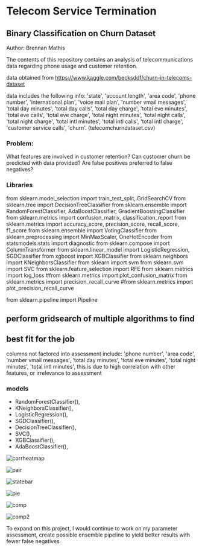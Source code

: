 # Telecom Service Termination 


  
  ## Binary Classification on Churn Dataset
  
  
 Author: Brennan Mathis
 
 The contents of this repository contains an analysis of telecommunications 
 data regarding phone usage and customer retention.
 
 data obtained from https://www.kaggle.com/becksddf/churn-in-telecoms-dataset
 
data includes the following info:
       'state', 'account length', 'area code', 'phone number',
       'international plan', 'voice mail plan', 'number vmail messages',
       'total day minutes', 'total day calls', 'total day charge',
       'total eve minutes', 'total eve calls', 'total eve charge',
       'total night minutes', 'total night calls', 'total night charge',
       'total intl minutes', 'total intl calls', 'total intl charge',
       'customer service calls', 'churn'. (telecomchurndataset.csv)
 
 ### Problem:
 
What features are involved in customer retention?
Can customer churn be predicted with data provided?
Are false positives preferred to false negatives?
 
### Libraries
from sklearn.model_selection import train_test_split, GridSearchCV
from sklearn.tree import DecisionTreeClassifier
from sklearn.ensemble import RandomForestClassifier, AdaBoostClassifier, GradientBoostingClassifier
from sklearn.metrics import confusion_matrix, classification_report
from sklearn.metrics import accuracy_score, precision_score, recall_score, f1_score
from sklearn.ensemble import VotingClassifier 
from sklearn.preprocessing import MinMaxScaler, OneHotEncoder
from statsmodels.stats import diagnostic
from sklearn.compose import ColumnTransformer
from sklearn.linear_model import LogisticRegression, SGDClassifier
from xgboost import XGBClassifier
from sklearn.neighbors import KNeighborsClassifier
from sklearn import svm
from sklearn.svm import SVC
from sklearn.feature_selection import RFE
from sklearn.metrics import log_loss
#from sklearn.metrics import plot_confusion_matrix
from sklearn.metrics import precision_recall_curve
#from sklearn.metrics import plot_precision_recall_curve

from sklearn.pipeline import Pipeline

## perform gridsearch of multiple algorithms to find
## best fit for the job

columns not factored into assessment include: 
'phone number',
'area code', 
'number vmail messages', 
'total day minutes',
'total eve minutes',
'total night minutes',
'total intl minutes',
this is due to high correlation with other features, or irrelevance to assessment

### models

   * RandomForestClassifier(),
   * KNeighborsClassifier(),
   * LogisticRegression(),
   * SGDClassifier(),
   * DecisionTreeClassifier(),
   * SVC(),
   * XGBClassifier(),
   * AdaBoostClassifier(),
   
 ![corrheatmap](https://github.com/br3nnan8/mod3-classificationproject/blob/master/visualaids/corrheatmap.png)
 
  ![pair](https://github.com/br3nnan8/mod3-classificationproject/blob/master/visualaids/pairplot.png)

 ![statebar](https://github.com/br3nnan8/mod3-classificationproject/blob/master/visualaids/statevschurn.png)
 
 ![pie](https://github.com/br3nnan8/mod3-classificationproject/blob/master/visualaids/pie.png)
 
 ![comp](https://github.com/br3nnan8/mod3-classificationproject/blob/master/visualaids/roccomp.png)
 
 ![comp2](https://github.com/br3nnan8/mod3-classificationproject/blob/master/visualaids/prcurvecomp.png)
 

 
 To expand on this project, I would continue to work on my parameter assessment, create possible 
 ensemble pipeline to yield better results with fewer false negatives
 
 
